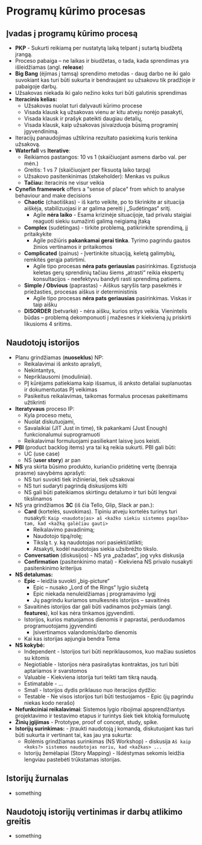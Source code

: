 # Programų kūrimo procesas

## Įvadas į programų kūrimo procesą

- **PKP** - Sukurti reikiamą per nustatytą laiką telpant į sutartą biudžetą įrangą.
- Proceso pabaiga – ne laikas ir biudžetas, o tada, kada sprendimas yra išleidžiamas (angl. **release**)
- **Big Bang** (ėjimas į tamsą) sprendimo metodas - daug darbo ne iki galo suvokiant kas turi būti sukurta ir bendraujant su užsakovu tik pradžioje ir pabaigoje darbų.
- Užsakovas niekada iki galo nežino koks turi būti galutinis sprendimas
- **Iteracinis kelias:**
  - Užsakovas nuolat turi dalyvauti kūrimo procese
  - Visada klausk ką užsakovas vienu ar kitu atveju norėjo pasakyti,
  - Visada klausk ir prašyk pateikti daugiau detalių,
  - Visada klausk, kaip užsakovas įsivaizduoja būsimą programinį įgyvendinimą.
- Iteracijų panaudojimas užtikrina rezultato pasiekimą kuris tenkina užsakovą.
- **Waterfall** vs **Iterative**:
  - Reikiamos pastangos: 10 vs 1 (skaičiuojant asmens darbo val. per mėn.)
  - Greitis: 1 vs 7 (skaičiuojant per fiksuotą laiko tarpą)
  - Užsakovo pasitenkinimas (stakeholder): Menkas vs puikus
  - **Tačiau:** iteracinis ne visur veikia
- **Cynefin framework** offers a "sense of place" from which to analyse behaviour and make decisions
  - **Chaotic** (chaotiškas) - iš karto veikite, po to tikrinkite ar situacija aiškėja, stabilizuojasi ir ar galima pereiti į „Sudėtingas“ sritį.
    - Agile **nėra laiko** - Esama krizinėje situacijoje, tad privalu staigiai reaguoti siekiu sumažinti galimą neigiamą įtaką
  - **Complex** (sudėtingas) - tirkite problemą, patikrinkite sprendimą, jį pritaikykite
    - Agile požiūris **pakankamai gerai tinka**. Tyrimo pagrindu gautos žinios vertinamos ir pritaikomos
  - **Complicated** (painus) - Įvertinkite situaciją, keletą galimybių, remkitės gerąja patirtimi.
    - Agile tipo procesas **nėra pats geriausias** pasirinkimas. Egzistuoja keletas gerų sprendinių tačiau šiems „atrasti“ reikia ekspertų konsultacijos - neefektyvu bandyti rasti sprendimą patiems.
  - **Simple / Obvious** (paprastas) - Aiškus sąryšis tarp pasekmės ir priežasties, procesas aiškus ir deterministinis
    - Agile tipo procesas **nėra pats geriausias** pasirinkimas. Viskas ir taip aišku
  - **DISORDER** (betvarkė) - nėra aišku, kurios sritys veikia. Vienintelis būdas – problemą dekomponuoti į mažesnes ir kiekvieną jų priskirti likusioms 4 sritims.

## Naudotojų istorijos

- Planu grindžiamas (**nuoseklus**) NP:
  - Reikalavimai iš anksto aprašyti,
  - Nekintantys,
  - Nepriklausomi (moduliniai).
  - PĮ kūrėjams patiekiama kaip išsamus, iš anksto detaliai suplanuotas ir dokumentuotas PĮ veikimas
  - Pasikeitus reikalavimas, taikomas formalus procesas pakeitimams užtikrinti
- **Iteratyvaus** proceso IP:
  - Kyla proceso metu,
  - Nuolat diskutuojami,
  - Savalaikiai (JIT Just in time), tik pakankami (Just Enough) funkcionalumui suprogramuoti
  - Reikalavimai formuluojami pasiliekant laisvę juos keisti.
- **PBI** (product backlog items) yra tai ką reikia sukurti. PBI gali būti:
  - UC (use case)
  - NS (**user story**) ar pan
- **NS** yra skirta būsimo produkto, kuriančio pridėtinę vertę (benraja prasme) savybėms aprašyti:
  - NS turi suvokti tiek inžinieriai, tiek užsakovai
  - NS turi sudaryti pagrindą diskusijoms kilti
  - NS gali būti pateikiamos skirtingu detalumo ir turi būti lengvai tikslinamos
- NS yra grindžiamos **3C** (iš čia Tello, Glip, Slack ar pan.):
  - **Card** (kortelės, suvokimas). Tipiniu atveju kortelės turinys turi nusakyti: `Kaip <naudotojas> aš <kažko siekiu sistemos pagalba> tam, kad <kažką galėčiau gauti>`
    - Reikalavimo pavadinimą;
    - Naudotojo tipą/rolę;
    - Tikslą t. y. ką naudotojas nori pasiekti/atlikti;
    - Atsakyti, kodėl naudotojas siekia užsibrėžto tikslo.
  - **Conversation** (diskusijos) - NS yra „pažadas“, jog vyks diskusija
  - **Confirmation** (pasitenkinimo matai) - Kiekviena NS privalo nusakyti pasitenkinimo kriterijus
- **NS detalumas:**
  - **Epic** – leidžia suvokti „big-picture“
    - Epic – nusako „Lord of the Rings“ lygio siužetą
    - Epic niekada nenuleidžiamas į programavimo lygį
    - Jų pagrindu kuriamos smulkesnės istorijos – savaitinės
  - Savaitinės istorijos dar gali būti vadinamos požymiais (angl. **features**), kol kas nėra tinkamos įgyvendinti.
  - Istorijos, kurios matuojamos dienomis ir paprastai, perduodamos programuotojams įgyvendinti
    - Įsivertinamos valandomis/darbo dienomis
  - Kai kas istorijas apjungia bendra Tema
- **NS kokybė:**
  - Independent - Istorijos turi būti nepriklausomos, kuo mažiau susietos su kitomis
  - Negiotiable - Istorijos nėra pasirašytas kontraktas, jos turi būti aptariamos ir svarstomos
  - Valuable - Kiekviena istorija turi teikti tam tikrą naudą.
  - Estimatable - ...
  - Small - Istorijos dydis priklauso nuo iteracijos dydžio:
  - Testable - Ne visos istorijos turi būti testuojamos - Epic (jų pagrindu niekas kodo nerašo)
- **Nefunkciniai reikalavimai**: Sistemos lygio ribojimai apsprendžiantys projektavimo ir testavimo etapus ir turintys šiek tiek kitokią formuluotę
- **Žinių įgijimas** - Prototype, proof of concept, study, spike.
- **Istorijų surinkimas:** - įtraukti naudotoją į komandą, diskutuojant kas turi būti sukurta ir vertinant tai, kas jau yra sukurta:
  - Rolėmis grindžiamas surinkimas (NS Workshop) - diskusija `Aš kaip <koks?> sistemos naudotojas noriu, kad <kažkas> ...`
  - Istorijų žemėlapiai (Story Mapping) -  Išdėstymas sekomis leidžia lengviau pastebėti trūkstamas istorijas.

## Istorijų žurnalas

- something

## Naudotojų istorijų vertinimas ir darbų atlikimo greitis

- something
